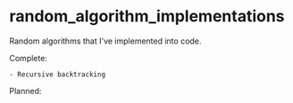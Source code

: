 # random_algorithm_implementations

Random algorithms that I've implemented into code.

Complete:
    
    - Recursive backtracking

Planned:
